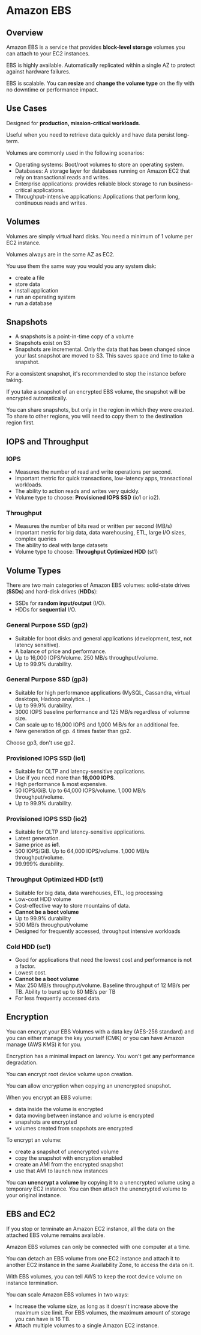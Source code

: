 # Amazon EBS

## Overview

Amazon EBS is a service that provides **block-level storage** volumes you can attach to your EC2 instances.

EBS is highly available. Automatically replicated within a single AZ to protect against hardware failures.

EBS is scalable. You can **resize** and **change the volume type** on the fly with no downtime or performance impact.


## Use Cases

Designed for **production, mission-critical workloads**.

Useful when you need to retrieve data quickly and have data persist long-term.

Volumes are commonly used in the following scenarios:

- Operating systems: Boot/root volumes to store an operating system.
- Databases: A storage layer for databases running on Amazon EC2 that rely on transactional reads and writes.
- Enterprise applications: provides reliable block storage to run business-critical applications.
- Throughput-intensive applications: Applications that perform long, continuous reads and writes.


## Volumes

Volumes are simply virtual hard disks. You need a minimum of 1 volume per EC2 instance.

Volumes always are in the same AZ as EC2.

You use them the same way you would you any system disk:
- create a file
- store data
- install application
- run an operating system
- run a database


## Snapshots

- A snapshots is a point-in-time copy of a volume
- Snapshots exist on S3
- Snapshots are incremental. Only the data that has been changed since your last snapshot are moved to S3. This saves space and time to take a snapshot.

For a consistent snapshot, it's recommended to stop the instance before taking.

If you take a snapshot of an encrypted EBS volume, the snapshot will be encrypted automatically.

You can share snapshots, but only in the region in which they were created. To share to other regions, you will need to copy them to the destination region first.


## IOPS and Throughput

### IOPS

- Measures the number of read and write operations per second.
- Important metric for quick transactions, low-latency apps, transactional workloads.
- The ability to action reads and writes very quickly.
- Volume type to choose: **Provisioned IOPS SSD** (io1 or io2).

### Throughput

- Measures the number of bits read or written per second (MB/s)
- Important metric for big data, data warehousing, ETL, large I/O sizes, complex queries
- The ability to deal with large datasets
- Volume type to choose: **Throughput Optimized HDD** (st1)


## Volume Types

There are two main categories of Amazon EBS volumes: solid-state drives (**SSDs**) and hard-disk drives (**HDDs**):
- SSDs for **random input/output** (I/O).
- HDDs for **sequential** I/O.

### General Purpose SSD (gp2)

- Suitable for boot disks and general applications (development, test, not latency sensitive).
- A balance of price and performance.
- Up to 16,000 IOPS/Volume. 250 MB/s throughput/volume.
- Up to 99.9% durability.


### General Purpose SSD (gp3)

- Suitable for high performance applications (MySQL, Cassandra, virtual desktops, Hadoop analytics...)
- Up to 99.9% durability.
- 3000 IOPS baseline performance and 125 MB/s regardless of volumne size.
- Can scale up to 16,000 IOPS and 1,000 MiB/s for an additional fee.
- New generation of gp. 4 times faster than gp2.

Choose gp3, don't use gp2.

### Provisioned IOPS SSD (io1)

- Suitable for OLTP and latency-sensitive applications.
- Use if you need more than **16,000 IOPS**.
- High performance & most expensive.
- 50 IOPS/GiB. Up to 64,000 IOPS/volume. 1,000 MB/s throughput/volume.
- Up to 99.9% durability.

### Provisioned IOPS SSD (io2)

- Suitable for OLTP and latency-sensitive applications.
- Latest generation.
- Same price as **io1**.
- 500 IOPS/GiB. Up to 64,000 IOPS/volume. 1,000 MB/s throughput/volume.
- 99.999% durability.

### Throughput Optimized HDD (st1)

- Suitable for big data, data warehouses, ETL, log processing
- Low-cost HDD volume
- Cost-effective way to store mountains of data.
- **Cannot be a boot volume**
- Up to 99.9% durability
- 500 MB/s throughput/volume
- Designed for frequently accessed, throughput intensive workloads

### Cold HDD (sc1)

- Good for applications that need the lowest cost and performance is not a factor.
- Lowest cost.
- **Cannot be a boot volume**
- Max 250 MB/s throughput/volume. Baseline throughput of 12 MB/s per TB. Ability to burst up to 80 MB/s per TB
- For less frequently accessed data.


## Encryption

You can encrypt your EBS Volumes with a data key (AES-256 standard) and you can either manage the key yourself (CMK)
or you can have Amazon manage (AWS KMS) it for you.

Encryption has a minimal impact on larency. You won't get any performance degradation.

You can encrypt root device volume upon creation.

You can allow encryption when copying an unencrypted snapshot.

When you encrypt an EBS volume:
- data inside the volume is encrypted
- data moving between instance and volume is encrypted
- snapshots are encrypted
- volumes created from snapshots are encrypted

To encrypt an volume:
- create a snapshot of unencrypted volume
- copy the snapshot with encryption enabled
- create an AMI from the encrypted snapshot
- use that AMI to launch new instances

You can **unencrypt a volume** by copying it to a unencrypted volume using a temporary EC2 instance. You can then attach the unencrypted volume to your original instance.


## EBS and EC2

If you stop or terminate an Amazon EC2 instance, all the data on the attached EBS volume remains available.

Amazon EBS volumes can only be connected with one computer at a time.

You can detach an EBS volume from one EC2 instance and attach it to another EC2 instance in the same Availability Zone, to access the data on it.

With EBS volumes, you can tell AWS to keep the root device volume on instance termination.

You can scale Amazon EBS volumes in two ways:
- Increase the volume size, as long as it doesn't increase above the maximum size limit. For EBS volumes, the maximum amount of storage you can have is 16 TB.
- Attach multiple volumes to a single Amazon EC2 instance.

